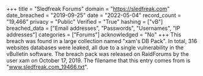 +++
title = "Sledfreak Forums"
domain = "https://sledfreak.com"
date_breached = "2019-09-25"
date = "2022-05-04"
record_count = "19,466"
privacy = "Public"
Verified = "True"
hashing = ["vB"]
breached_data = ["Email addresses", "Passwords", "Usernames", "IP addresses"]
categories = ["Forums"]
acknowledged = "No"
+++
This breach was found in a large collection named "xam's DB Pack". In total, 316 websites databases were leaked, all due to a single vulnerability in the vBulletin software. The breach pack was released on RaidForums by the user xam on October 17, 2019. The filename that this entry comes from is "www.sledfreak.com_19466.txt".
